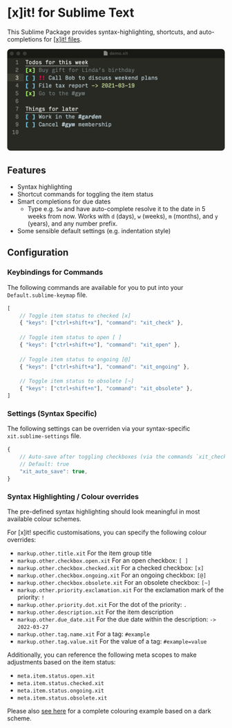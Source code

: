# [x]it! for Sublime Text

This Sublime Package provides syntax-highlighting, shortcuts, and auto-completions for [[x]it! files](https://xit.jotaen.net).

![[x]it! demo](resources/xit-demo.png)

## Features

- Syntax highlighting
- Shortcut commands for toggling the item status
- Smart completions for due dates
	+ Type e.g. `5w` and have auto-complete resolve it to the date in 5 weeks from now.
	  Works with `d` (days), `w` (weeks), `m` (months), and `y` (years), and any number prefix.
- Some sensible default settings (e.g. indentation style)

## Configuration

### Keybindings for Commands

The following commands are available for you to put into your `Default.sublime-keymap` file.

```js
[
	// Toggle item status to checked [x]
	{ "keys": ["ctrl+shift+x"], "command": "xit_check" },
	
	// Toggle item status to open [ ]
	{ "keys": ["ctrl+shift+o"], "command": "xit_open" },

	// Toggle item status to ongoing [@]
	{ "keys": ["ctrl+shift+a"], "command": "xit_ongoing" },

	// Toggle item status to obsolete [~]
	{ "keys": ["ctrl+shift+n"], "command": "xit_obsolete" },
]
```

### Settings (Syntax Specific)

The following settings can be overriden via your syntax-specific `xit.sublime-settings` file.

```js
{
	// Auto-save after toggling checkboxes (via the commands `xit_check`, etc.).
	// Default: true
	"xit_auto_save": true,
}
```

### Syntax Highlighting / Colour overrides

The pre-defined syntax highlighting should look meaningful in most available colour schemes.

For [x]it! specific customisations, you can specify the following colour overrides:

- `markup.other.title.xit` For the item group title
- `markup.other.checkbox.open.xit` For an open checkbox: `[ ]`
- `markup.other.checkbox.checked.xit` For a checked checkbox: `[x]`
- `markup.other.checkbox.ongoing.xit` For an ongoing checkbox: `[@]`
- `markup.other.checkbox.obsolete.xit` For an obsolete checkbox: `[~]`
- `markup.other.priority.exclamation.xit` For the exclamation mark of the priority: `!`
- `markup.other.priority.dot.xit` For the dot of the priority: `.`
- `markup.other.description.xit` For the item description
- `markup.other.due_date.xit` For the due date within the description: `-> 2022-03-27`
- `markup.other.tag.name.xit` For a tag: `#example`
- `markup.other.tag.value.xit` For the value of a tag: `#example=value`

Additionally, you can reference the following meta scopes to make adjustments based on the item status:

- `meta.item.status.open.xit`
- `meta.item.status.checked.xit`
- `meta.item.status.ongoing.xit`
- `meta.item.status.obsolete.xit`

Please also [see here](resources/xit-dark.sublime-color-scheme.EXAMPLE) for a complete colouring example based on a dark scheme.
